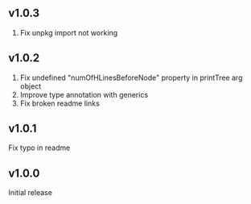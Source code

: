 ## v1.0.3

1. Fix unpkg import not working

## v1.0.2

1. Fix undefined "numOfHLinesBeforeNode" property in printTree arg object
1. Improve type annotation with generics
1. Fix broken readme links

## v1.0.1

Fix typo in readme

## v1.0.0

Initial release
